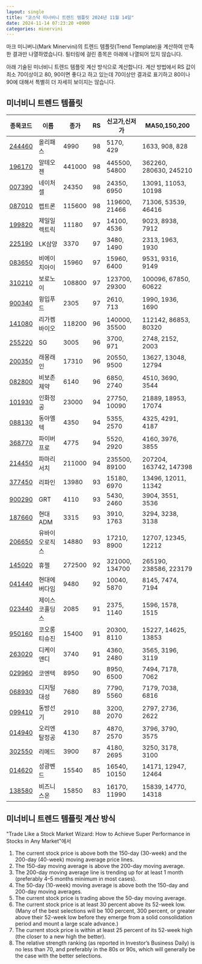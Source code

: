 ```yaml
---
layout: single
title: "코스닥 미너비니 트렌드 템플릿 2024년 11월 14일"
date: 2024-11-14 07:23:20 +0900
categories: minervini
---
```

마크 미니버니(Mark Minervini)의 트렌드 템플릿(Trend Template)을 계산하여 만족한 결과만 나열하였습니다. 필터링에 걸린 종목은 아래에 나열되어 있지 않습니다.

아래 기술된 미너비니 트렌드 템플릿 계산 방식으로 계산합니다. 계산 방법에서 RS 값이 최소 70이상이고 80, 90이면 좋다고 하고 있는데 70이상만 결과로 표기하고 80이나 90에 대해서 특별히 더 자세히 보이지는 않습니다.

## 미너비니 트렌드 템플릿

|종목코드|이름|종가|RS|신고가,신저가|MA50,150,200|
|------|---|---|--|---------|------------|
|[244460](https://finance.daum.net/quotes/A244460)|올리패스|4990|98|5170, 429|1633, 908, 828|
|[196170](https://finance.daum.net/quotes/A196170)|알테오젠|441000|98|445500, 54800|362260, 280630, 245210|
|[007390](https://finance.daum.net/quotes/A007390)|네이처셀|24350|98|24350, 6950|13091, 11053, 10198|
|[087010](https://finance.daum.net/quotes/A087010)|펩트론|115600|98|119600, 21466|71306, 53539, 46416|
|[199820](https://finance.daum.net/quotes/A199820)|제일일렉트릭|11180|97|14100, 4536|9023, 8938, 7912|
|[225190](https://finance.daum.net/quotes/A225190)|LK삼양|3370|97|3480, 1490|2313, 1963, 1930|
|[083650](https://finance.daum.net/quotes/A083650)|비에이치아이|15960|97|15960, 6400|9531, 9316, 9149|
|[310210](https://finance.daum.net/quotes/A310210)|보로노이|108800|97|123700, 29300|100096, 67850, 60622|
|[900340](https://finance.daum.net/quotes/A900340)|윙입푸드|2305|97|2610, 713|1990, 1936, 1690|
|[141080](https://finance.daum.net/quotes/A141080)|리가켐바이오|118200|96|140000, 35500|112142, 86853, 80320|
|[255220](https://finance.daum.net/quotes/A255220)|SG|3005|96|3700, 971|2748, 2152, 2003|
|[200350](https://finance.daum.net/quotes/A200350)|래몽래인|17310|96|20550, 9500|13627, 13048, 12794|
|[082800](https://finance.daum.net/quotes/A082800)|비보존 제약|6140|96|6850, 2740|4510, 3690, 3544|
|[101930](https://finance.daum.net/quotes/A101930)|인화정공|23000|94|27750, 10090|21889, 18953, 17074|
|[088130](https://finance.daum.net/quotes/A088130)|동아엘텍|4350|94|5355, 2570|4325, 4291, 4187|
|[368770](https://finance.daum.net/quotes/A368770)|파이버프로|4775|94|5520, 2920|4160, 3976, 3855|
|[214450](https://finance.daum.net/quotes/A214450)|파마리서치|211000|94|235500, 89100|207204, 163742, 147398|
|[377450](https://finance.daum.net/quotes/A377450)|리파인|13980|93|15180, 6970|13496, 12011, 11342|
|[900290](https://finance.daum.net/quotes/A900290)|GRT|4110|93|5430, 2460|3904, 3551, 3536|
|[187660](https://finance.daum.net/quotes/A187660)|현대ADM|3315|93|3910, 1763|3294, 3238, 3138|
|[206650](https://finance.daum.net/quotes/A206650)|유바이오로직스|14880|93|17210, 8900|12707, 12345, 12212|
|[145020](https://finance.daum.net/quotes/A145020)|휴젤|272500|92|321000, 134700|265190, 238586, 223179|
|[041440](https://finance.daum.net/quotes/A041440)|현대에버다임|9480|92|10040, 5870|8145, 7474, 7194|
|[023440](https://finance.daum.net/quotes/A023440)|제이스코홀딩스|2085|91|2375, 1140|1596, 1578, 1515|
|[950160](https://finance.daum.net/quotes/A950160)|코오롱티슈진|15400|91|20300, 8110|15227, 14625, 13853|
|[263020](https://finance.daum.net/quotes/A263020)|디케이앤디|3740|91|4360, 2480|3565, 3196, 3119|
|[029960](https://finance.daum.net/quotes/A029960)|코엔텍|8950|90|8950, 6500|7494, 7178, 7062|
|[068930](https://finance.daum.net/quotes/A068930)|디지털대성|7680|89|7790, 5560|7179, 7038, 6816|
|[099410](https://finance.daum.net/quotes/A099410)|동방선기|2910|88|3200, 2070|2797, 2736, 2622|
|[014940](https://finance.daum.net/quotes/A014940)|오리엔탈정공|4130|87|4870, 2570|3796, 3790, 3575|
|[302550](https://finance.daum.net/quotes/A302550)|리메드|3900|87|4180, 2695|3250, 3178, 3100|
|[014620](https://finance.daum.net/quotes/A014620)|성광벤드|15540|85|16540, 10150|14171, 12947, 12464|
|[138580](https://finance.daum.net/quotes/A138580)|비즈니스온|15850|83|16170, 11990|15839, 14770, 14318|

## 미너비니 트렌드 템플릿 계산 방식

"Trade Like a Stock Market Wizard: How to Achieve Super Performance in Stocks in Any Market"에서

 1. The current stock price is above both the 150-day (30-week) and the 200-day (40-week) moving average price lines.
 1. The 150-day moving average is above the 200-day moving average.
 1. The 200-day moving average line is trending up for at least 1 month (preferably 4–5 months minimum in most cases).
 1. The 50-day (10-week) moving average is above both the 150-day and 200-day moving averages.
 1. The current stock price is trading above the 50-day moving average.
 1. The current stock price is at least 30 percent above its 52-week low. (Many of the best selections will be 100 percent, 300 percent, or greater above their 52-week low before they emerge from a solid consolidation period and mount a large scale advance.)
 1. The current stock price is within at least 25 percent of its 52-week high (the closer to a new high the better).
 1. The relative strength ranking (as reported in Investor’s Business Daily) is no less than 70, and preferably in the 80s or 90s, which will generally be the case with the better selections.
